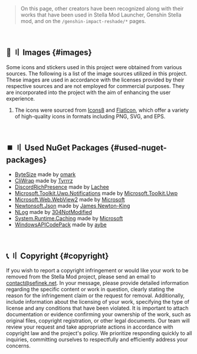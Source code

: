 <!-- [[> SEO
###### Number: 3.5

###### Title: Credits - Stella Mod Documentation
###### Description: Find answers to frequently asked questions about the Genshin Stella Mod, including UID, bans, modding, and account security. Learn how to use the mod responsibly and protect your privacy
###### Tags: genshin stella mod, modding, fps unlocker, reshade, genshin impact, gaming mods, visual enhancements, gaming experience, uid, bans, privacy, account security, two-factor authentication, telemetry, cheating, game modifications, custom shaders, mod compatibility, mod optimization, modding community, game performance, graphics enhancements, online gaming, cheater reporting, fair gaming, game rules, mod guidelines, modding safety, mod repository, modder support, modding resources, game hacking, gaming ethics, online security, mod development, fps improvement, game stability, privacy protection, modding tips, modding risks
###### Canonical: /genshin-impact-reshade/docs?page=credits
]]> -->

> On this page, other creators have been recognized along with their works that have been used in Stella Mod Launcher, Genshin Stella mod, and on the `/genshin-impact-reshade/*` pages.

<br>

## 🧶 〢 Images {#images}
Some icons and stickers used in this project were obtained from various sources. The following is a list of the image sources utilized in this project. These images are used in accordance with the licenses provided by their respective sources and are not employed for commercial purposes. They are incorporated into the project with the aim of enhancing the user experience.

1. The icons were sourced from <a href="https://icons8.com" target="_blank">Icons8</a> and <a href="https://www.flaticon.com" target="_blank">FlatIcon</a>, which offer a variety of high-quality icons in formats including PNG, SVG, and EPS.

<br>

## ⏹️ 〢 Used NuGet Packages {#used-nuget-packages}
- [ByteSize](https://www.nuget.org/packages/ByteSize/) made by [omark](https://www.nuget.org/profiles/omark)
- [CliWrap](https://www.nuget.org/packages/CliWrap/) made by [Tyrrrz](https://www.nuget.org/profiles/Tyrrrz)
- [DiscordRichPresence](https://www.nuget.org/packages/DiscordRichPresence/) made by [Lachee](https://www.nuget.org/profiles/Lachee)
- [Microsoft.Toolkit.Uwp.Notifications](https://www.nuget.org/packages/Microsoft.Toolkit.Uwp.Notifications/) made by [Microsoft.Toolkit.Uwp](https://www.nuget.org/profiles/Microsoft.Toolkit)
- [Microsoft.Web.WebView2](https://www.nuget.org/packages/Microsoft.Web.WebView2/) made by [Microsoft](https://www.nuget.org/profiles/Microsoft)
- [Newtonsoft.Json](https://www.nuget.org/packages/Newtonsoft.Json/) made by [James Newton-King](https://www.nuget.org/profiles/jamesnk)
- [NLog](https://www.nuget.org/packages/NLog/) made by [304NotModified](https://www.nuget.org/profiles/304NotModified)
- [System.Runtime.Caching](https://www.nuget.org/packages/System.Runtime.Caching/) made by [Microsoft](https://www.nuget.org/profiles/Microsoft)
- [WindowsAPICodePack](https://www.nuget.org/packages/WindowsAPICodePack-Core/) made by [aybe](https://www.nuget.org/profiles/aybe)

<br>

## 📞 〢 Copyright {#copyright}
If you wish to report a copyright infringement or would like your work to be removed from the Stella Mod project, please send an email to <a href="mailto:contact@sefinek.net?subject=Genshin%20Stella%20Mod:%20Copyright%20Infringement%20Report">contact@sefinek.net</a>.
In your message, please provide detailed information regarding the specific content or work in question, clearly stating the reason for the infringement claim or the request for removal.
Additionally, include information about the licensing of your work, specifying the type of license and any conditions that have been violated.
It is important to attach documentation or evidence confirming your ownership of the work, such as original files, copyright registration, or other legal documents.
Our team will review your request and take appropriate actions in accordance with copyright law and the project's policy.
We prioritize responding quickly to all inquiries, committing ourselves to respectfully and efficiently address your concerns.